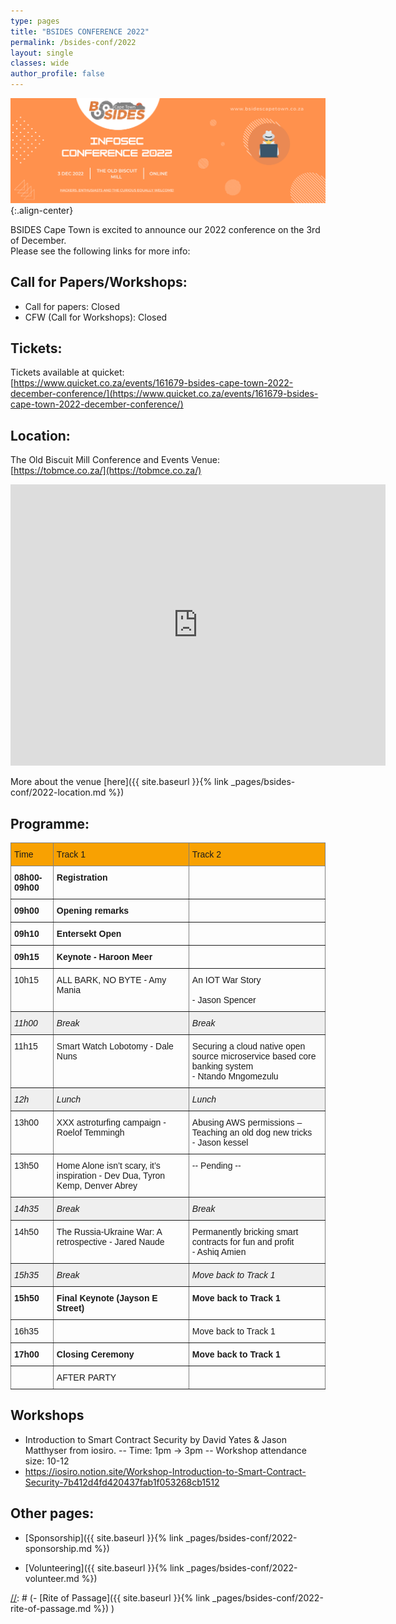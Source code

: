 ```yaml
---
type: pages
title: "BSIDES CONFERENCE 2022"
permalink: /bsides-conf/2022
layout: single
classes: wide
author_profile: false
---
```


![Preview](/assets/images/2022/Conference_2022.png){:.align-center}

BSIDES Cape Town is excited to announce our 2022 conference on the 3rd of  December.  
Please see the following links for more info:  


## Call for Papers/Workshops:  
- Call for papers:  Closed
- CFW (Call for Workshops):  Closed

[//]: # (The deadline for submissions is 23:59 on the 30th of September 2022, but the earlier you submit the better. )

## Tickets:
Tickets available at quicket:  
[https://www.quicket.co.za/events/161679-bsides-cape-town-2022-december-conference/](https://www.quicket.co.za/events/161679-bsides-cape-town-2022-december-conference/)


## Location:
The Old Biscuit Mill Conference and Events Venue:  
[https://tobmce.co.za/](https://tobmce.co.za/) 

<iframe src="https://www.google.com/maps/embed?pb=!1m14!1m8!1m3!1d13242.12485445135!2d18.4571621!3d-33.9274629!3m2!1i1024!2i768!4f13.1!3m3!1m2!1s0x0%3A0x39cc47e5b0eb6340!2sThe%20Old%20Biscuit%20Mill!5e0!3m2!1sen!2sza!4v1661353026841!5m2!1sen!2sza" width="600" height="450" style="border:0;" allowfullscreen="" loading="lazy"></iframe>

More about the venue [here]({{ site.baseurl }}{% link _pages/bsides-conf/2022-location.md %})  

## Programme:
<style type="text/css">
.tg  {border-collapse:collapse;border-spacing:0;}
.tg td{border-color:black;border-style:solid;border-width:1px;font-family:Arial, sans-serif;font-size:14px;
  overflow:hidden;padding:10px 5px;word-break:normal;}
.tg th{border-color:black;border-style:solid;border-width:1px;font-family:Arial, sans-serif;font-size:14px;
  font-weight:normal;overflow:hidden;padding:10px 5px;word-break:normal;}
.tg .tg-lto5{background-color:#f8a102;border-color:inherit;text-align:left;vertical-align:top}
.tg .tg-fymr{border-color:inherit;font-weight:bold;text-align:left;vertical-align:top}
.tg .tg-0pky{border-color:inherit;text-align:left;vertical-align:top}
.tg .tg-5pln{background-color:#efefef;border-color:inherit;font-style:italic;text-align:left;vertical-align:top}
</style>
<table class="tg">
<thead>
  <tr>
    <th class="tg-lto5">Time<br></th>
    <th class="tg-lto5">Track 1</th>
    <th class="tg-lto5">Track 2</th>
  </tr>
</thead>
<tbody>
  <tr>
    <td class="tg-fymr">08h00-09h00</td>
    <td class="tg-fymr">Registration</td>
    <td class="tg-fymr"></td>
  </tr>
  <tr>
    <td class="tg-fymr">09h00</td>
    <td class="tg-fymr">Opening remarks</td>
    <td class="tg-fymr"></td>
  </tr>
  <tr>
    <td class="tg-fymr">09h10</td>
    <td class="tg-fymr">Entersekt Open</td>
    <td class="tg-fymr"></td>
  </tr>
  <tr>
    <td class="tg-fymr">09h15</td>
    <td class="tg-fymr">Keynote - Haroon Meer</td>
    <td class="tg-fymr"></td>
  </tr>
  <tr>
    <td class="tg-0pky">10h15 </td>
    <td class="tg-0pky">ALL BARK, NO BYTE - Amy Mania<br></td>
    <td class="tg-0pky">An IOT War Story <br><br>- Jason Spencer</td>
  </tr>
  <tr>
    <td class="tg-5pln">11h00</td>
    <td class="tg-5pln">Break</td>
    <td class="tg-5pln">Break</td>
  </tr>
  <tr>
    <td class="tg-0pky">11h15 </td>
    <td class="tg-0pky">Smart Watch Lobotomy - Dale Nuns<br></td>
    <td class="tg-0pky">Securing a cloud native open source microservice based core banking system<br> - Ntando Mngomezulu</td>
  </tr>
  <tr>
    <td class="tg-5pln">12h</td>
    <td class="tg-5pln">Lunch</td>
    <td class="tg-5pln">Lunch</td>
  </tr>
  <tr>
    <td class="tg-0pky">13h00</td>
    <td class="tg-0pky">XXX astroturfing campaign - Roelof Temmingh</td>
    <td class="tg-0pky">Abusing AWS permissions – Teaching an old dog new tricks<br> - Jason kessel</td>
  </tr>
  <tr>
    <td class="tg-0pky">13h50 </td>
    <td class="tg-0pky">Home Alone isn’t scary, it’s inspiration - Dev Dua, Tyron Kemp, Denver Abrey</td>
    <td class="tg-0pky">-- Pending --</td>
  </tr>
  <tr>
    <td class="tg-5pln">14h35</td>
    <td class="tg-5pln">Break</td>
    <td class="tg-5pln">Break</td>
  </tr>
  <tr>
    <td class="tg-0pky">14h50 </td>
    <td class="tg-0pky">The Russia-Ukraine War: A retrospective - Jared Naude<br></td>
    <td class="tg-0pky">Permanently bricking smart contracts for fun and profit <br>- Ashiq Amien</td>
  </tr>
  <tr>
    <td class="tg-5pln">15h35</td>
    <td class="tg-5pln">Break</td>
    <td class="tg-5pln">Move back to Track 1</td>
  </tr>
  <tr>
    <td class="tg-fymr">15h50</td>
    <td class="tg-fymr">Final Keynote (Jayson E Street)</td>
    <td class="tg-fymr">Move back to Track 1</td>
  </tr>
  <tr>
    <td class="tg-0pky">16h35</td>
    <td class="tg-0pky"></td>
    <td class="tg-0pky">Move back to Track 1</td>
  </tr>
  <tr>
    <td class="tg-fymr">17h00</td>
    <td class="tg-fymr">Closing Ceremony</td>
    <td class="tg-fymr">Move back to Track 1</td>
  </tr>
  <tr>
    <td class="tg-0pky"></td>
    <td class="tg-0pky">AFTER PARTY</td>
    <td class="tg-0pky"></td>
  </tr>
</tbody>
</table>

## Workshops
- Introduction to Smart Contract Security by David Yates & Jason Matthyser from iosiro.
-- Time: 1pm -> 3pm
-- Workshop attendance size: 10-12
- https://iosiro.notion.site/Workshop-Introduction-to-Smart-Contract-Security-7b412d4fd420437fab1f053268cb1512

## Other pages:
  
- [Sponsorship]({{ site.baseurl }}{% link _pages/bsides-conf/2022-sponsorship.md %})  
  
- [Volunteering]({{ site.baseurl }}{% link _pages/bsides-conf/2022-volunteer.md %})  

[//]: # (- [Rite of Passage]({{ site.baseurl }}{% link _pages/bsides-conf/2022-rite-of-passage.md %}) )

